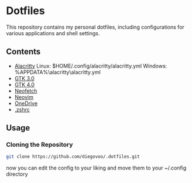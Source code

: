 # Dotfiles

This repository contains my personal dotfiles, including configurations for various applications and shell settings.

## Contents

- [Alacritty](alacritty/alacritty.yml)
Linux: $HOME/.config/alacritty/alacritty.yml
Windows: %APPDATA%\alacritty\alacritty.yml
- [GTK 3.0](gtk-3.0/)
- [GTK 4.0](gtk-4.0/)
- [Neofetch](neofetch/config.conf)
- [Neovim](nvim/init.vim)
- [OneDrive](onedrive/config)
- [.zshrc](.zshrc)

## Usage

### Cloning the Repository

```bash
git clone https://github.com/diegovoo/.dotfiles.git
```
now you can edit the config to your liking and move them to your ~/.config directory
